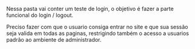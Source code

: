 Nessa pasta vai conter um teste de login, o objetivo é fazer a parte funcional do login / logout.

Preciso fazer com que o usuario consiga entrar no site e que sua sessão seja valida em todas as paginas, restrigindo também o acesso a usuarios padrão ao ambiente de administrador. 
